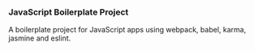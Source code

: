 ### JavaScript Boilerplate Project
A boilerplate project for JavaScript apps using webpack, babel, karma, jasmine and eslint.

